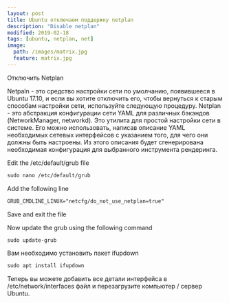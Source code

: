 ```yaml
---
layout: post
title: Ubuntu отключаем поддержку netplan
description: "Disable netplan"
modified: 2019-02-18
tags: [ubuntu, netplan, net]
image:
  path: /images/matrix.jpg
  feature: matrix.jpg
---
```


Отключить Netplan 

Netpaln - это средство настройки сети по умолчанию, появившееся в Ubuntu 17.10,
 и если вы хотите отключить его, чтобы вернуться к старым способам настройки сети, 
используйте следующую процедуру. Netplan - это абстракция конфигурации сети YAML 
для различных бэкэндов (NetworkManager, networkd). Это утилита для простой настройки 
сети в системе. Его можно использовать, написав описание YAML необходимых сетевых 
интерфейсов с указанием того, для чего они должны быть настроены. Из этого описания 
будет сгенерирована необходимая конфигурация для выбранного инструмента рендеринга.



Edit the /etc/default/grub file
```css
sudo nano /etc/default/grub
```

Add the following line

```css
GRUB_CMDLINE_LINUX="netcfg/do_not_use_netplan=true"
```

Save and exit the file

Now update the grub using the following command

```css
sudo update-grub
```


Вам необходимо установить пакет ifupdown

```css
sudo apt install ifupdown
```

Теперь вы можете добавить все детали интерфейса в /etc/network/interfaces 
файл и перезагрузите компьютер / сервер Ubuntu.

